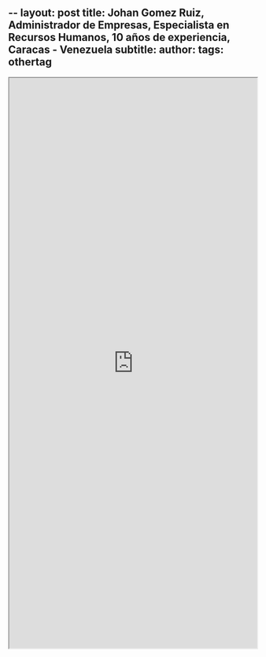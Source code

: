 --
layout: post
title: Johan Gomez Ruiz, Administrador de Empresas, Especialista en Recursos Humanos, 10 años de experiencia, Caracas - Venezuela
subtitle:
author:
tags: othertag
---

<iframe src="https://drive.google.com/file/d/1GaZgobxDUlxzbvXrS3cHB25hy4yOWWQw/preview" width="100%" height="1160"></iframe>
